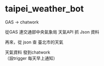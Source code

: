 # taipei_weather_bot
GAS -> chatwork

從GAS 連交通部中央氣象局 天氣API 抓 Json 資料

再來，從 json 查 臺北市的天氣

天氣資料 發到chatwork<br>
（設trigger 每天早上通知）
